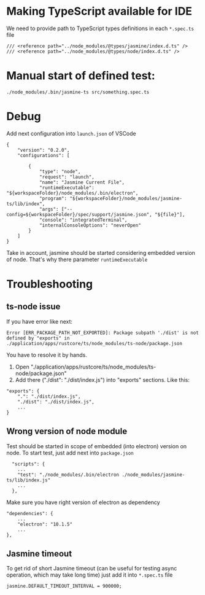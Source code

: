 # Making TypeScript available for IDE
We need to provide path to TypeScript types definitions in each `*.spec.ts` file
```
/// <reference path="../node_modules/@types/jasmine/index.d.ts" />
/// <reference path="../node_modules/@types/node/index.d.ts" />
```

# Manual start of defined test:
```
./node_modules/.bin/jasmine-ts src/something.spec.ts
```

# Debug
Add next configuration into `launch.json` of VSCode

```
{
    "version": "0.2.0",
    "configurations": [
        
        {
            "type": "node",
            "request": "launch",
            "name": "Jasmine Current File",
            "runtimeExecutable": "${workspaceFolder}/node_modules/.bin/electron",
            "program": "${workspaceFolder}/node_modules/jasmine-ts/lib/index",
            "args": ["--config=${workspaceFolder}/spec/support/jasmine.json", "${file}"],
            "console": "integratedTerminal",
            "internalConsoleOptions": "neverOpen"
        }
    ]
}
```

Take in account, jasmine should be started considering embedded version of node. That's why there parameter `runtimeExecutable`

# Troubleshooting
## ts-node issue

If you have error like next:

```
Error [ERR_PACKAGE_PATH_NOT_EXPORTED]: Package subpath './dist' is not defined by "exports" in ./application/apps/rustcore/ts/node_modules/ts-node/package.json
```

You have to resolve it by hands. 

1. Open "./application/apps/rustcore/ts/node_modules/ts-node/package.json"
2. Add there ("./dist": "./dist/index.js") into "exports" sections. Like this:

```
"exports": {
    ".": "./dist/index.js",
    "./dist": "./dist/index.js",
    ...
}
```

## Wrong version of node module
Test should be started in scope of embedded (into electron) version on node. To start test, just add next into `package.json`

```
  "scripts": {
    ...
    "test": "./node_modules/.bin/electron ./node_modules/jasmine-ts/lib/index.js"
    ...
  },
```

Make sure you have right version of electron as dependency

```
"dependencies": {
    ...
    "electron": "10.1.5"
    ...
},
```

## Jasmine timeout
To get rid of short Jasmine timeout (can be useful for testing async operation, which may take long time) just add it into `*.spec.ts` file

```
jasmine.DEFAULT_TIMEOUT_INTERVAL = 900000;
```